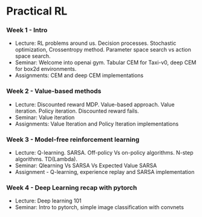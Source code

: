 # Practical RL

### Week 1 - Intro

* Lecture: RL problems around us. Decision processes. Stochastic optimization, Crossentropy method. Parameter space search vs action space search.
* Seminar: Welcome into openai gym. Tabular CEM for Taxi-v0, deep CEM for box2d environments.
* Assignments: CEM and deep CEM implementations 

### Week 2 - Value-based methods

* Lecture: Discounted reward MDP. Value-based approach. Value iteration. Policy iteration. Discounted reward fails.
* Seminar: Value iteration
* Assignments: Value Iteration and Policy Iteration implementations

### Week 3 - Model-free reinforcement learning

* Lecture: Q-learning. SARSA. Off-policy Vs on-policy algorithms. N-step algorithms. TD(Lambda).
* Seminar: Qlearning Vs SARSA Vs Expected Value SARSA
* Assignment - Q-learning, experience replay and SARSA implementation

### Week 4 - Deep Learning recap with pytorch

* Lecture: Deep learning 101
* Seminar: Intro to pytorch, simple image classification with convnets
